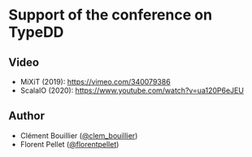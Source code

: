 # Support of the conference on TypeDD

## Video
- MiXiT (2019): https://vimeo.com/340079386
- ScalaIO (2020): https://www.youtube.com/watch?v=ua120P6eJEU

## Author
- Clément Bouillier ([@clem_bouillier](https://twitter.com/clem_bouillier))
- Florent Pellet ([@florentpellet](https://twitter.com/florentpellet))
